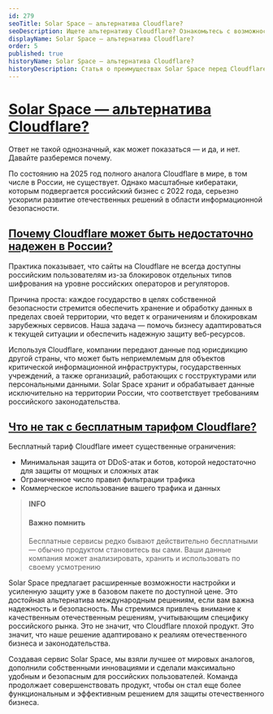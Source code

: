```yaml
---
id: 279
seoTitle: Solar Space — альтернатива Cloudflare?
seoDescription: Ищете альтернативу Cloudflare? Ознакомьтесь с возможностями Solar Space — эффективного российского решения для защиты ваших ресурсов
displayName: Solar Space — альтернатива Cloudflare?
order: 5
published: true
historyName: Solar Space — альтернатива Cloudflare?
historyDescription: Статья о преимуществах Solar Space перед Cloudflare
---
```


# [Solar Space — альтернатива Cloudflare?](is-it-alternative)

Ответ не такой однозначный, как может показаться — и да, и нет. Давайте разберемся почему.

По состоянию на 2025 год полного аналога Cloudflare в мире, в том числе в России, не существует. Однако масштабные кибератаки, которым подвергается российский бизнес с 2022 года, серьезно ускорили развитие отечественных решений в области информационной безопасности.

## [Почему Cloudflare может быть недостаточно надежен в России?](why-is-it-unreliable)

Практика показывает, что сайты на Cloudflare не всегда доступны российским пользователям из-за блокировок отдельных типов шифрования на уровне российских операторов и регуляторов.

Причина проста: каждое государство в целях собственной безопасности стремится обеспечить хранение и обработку данных в пределах своей территории, что ведет к ограничениям и блокировкам зарубежных сервисов. Наша задача — помочь бизнесу адаптироваться к текущей ситуации и обеспечить надежную защиту веб-ресурсов.

Используя Cloudflare, компании передают данные под юрисдикцию другой страны, что может быть неприемлемым для объектов критической информационной инфраструктуры, государственных учреждений, а также организаций, работающих с госструктурами или персональными данными. Solar Space хранит и обрабатывает данные исключительно на территории России, что соответствует требованиям российского законодательства.

## [Что не так с бесплатным тарифом Cloudflare?](cloudflare-tariff-restrictions)

Бесплатный тариф Cloudflare имеет существенные ограничения:
- Минимальная защита от DDoS-атак и ботов, которой недостаточно для защиты от мощных и сложных атак
- Ограниченное число правил фильтрации трафика
- Коммерческое использование вашего трафика и данных

> **INFO**
> #### Важно помнить
> Бесплатные сервисы редко бывают действительно бесплатными — обычно продуктом становитесь вы сами. Ваши данные компания может анализировать, хранить и использовать по своему усмотрению

Solar Space предлагает расширенные возможности настройки и усиленную защиту уже в базовом пакете по доступной цене. Это достойная альтернатива международным решениям, если вам важна надежность и безопасность. Мы стремимся привлечь внимание к качественным отечественным решениям, учитывающим специфику российского рынка. Это не значит, что Cloudflare плохой продукт. Это значит, что наше решение адаптировано к реалиям отечественного бизнеса и законодательства.

Создавая сервис Solar Space, мы взяли лучшее от мировых аналогов, дополнили собственными инновациями и сделали максимально удобным и безопасным для российских пользователей. Команда продолжает совершенствовать продукт, чтобы он стал еще более функциональным и эффективным решением для защиты отечественного бизнеса.